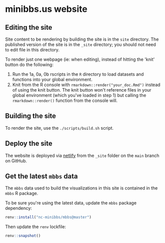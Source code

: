# minibbs.us website

## Editing the site

Site content to be rendering by building the site
is in the `site` directory.
The published version of the site is in the `_site` directory;
you should not need to edit file in this directory.

To render just one webpage (ie: when editing), 
instead of hitting the 'knit' button do the following:

1. Run the 1a, 0a, 0b rscripts in the `R` directory
to load datasets and functions into your global environment.
2. Knit from the R console with `rmarkdown::render("your_doc.Rmd")`
instead of using the knit button.
The knit button won't reference files in your global environment
(which you've loaded in step 1)
but calling the `rmarkdown::render()` function from the console will.

## Building the site

To render the site, use the `./scripts/build.sh` script.

## Deploy the site

The website is deployed via
[netlify](http://www.netlify.com)
from the `_site` folder on the `main` branch on GitHub.

## Get the latest `mbbs` data

The `mbbs` data used to build the visualizations
in this site is contained in the `mbbs` R package.

To be sure you're using the latest data,
update the `mbbs` package dependency:

```r
renv::install("nc-minibbs/mbbs@master")
```

Then update the `renv` lockfile:

```r
renv::snapshot()
```
